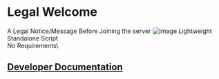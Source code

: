 # Legal Welcome
A Legal Notice/Message Before Joining the server
![image](https://user-images.githubusercontent.com/90725541/189305550-7d4940d7-b955-4dde-9e93-b4fc6ac5b077.png)
Lightweight Standalone Script\
No Requirements\
## [Developer Documentation](https://github.com/IMS-Network/Andrada-City/wiki/Andrada-Legal-Welcome-Screen)
